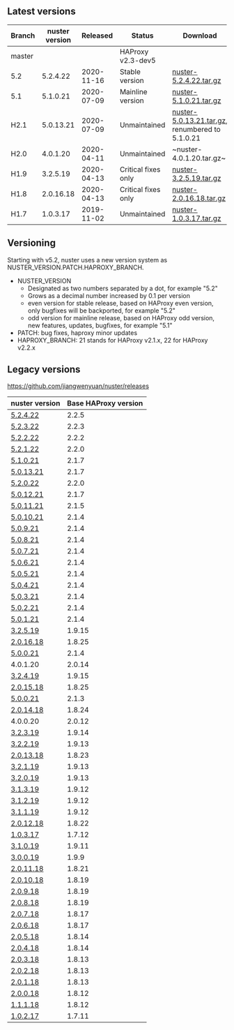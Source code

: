 
## Latest versions

Branch | nuster version | Released   | Status              | Download
------ | -------------- | --------   | ------              | --------
master |                |            | HAProxy v2.3-dev5   |
5.2    | 5.2.4.22       | 2020-11-16 | Stable version      | [nuster-5.2.4.22.tar.gz][6]
5.1    | 5.1.0.21       | 2020-07-09 | Mainline version    | [nuster-5.1.0.21.tar.gz][5]
H2.1   | 5.0.13.21      | 2020-07-09 | Unmaintained        | [nuster-5.0.13.21.tar.gz][4], renumbered to 5.1.0.21
H2.0   | 4.0.1.20       | 2020-04-11 | Unmaintained        | ~nuster-4.0.1.20.tar.gz~
H1.9   | 3.2.5.19       | 2020-04-13 | Critical fixes only | [nuster-3.2.5.19.tar.gz][3]
H1.8   | 2.0.16.18      | 2020-04-13 | Critical fixes only | [nuster-2.0.16.18.tar.gz][2]
H1.7   | 1.0.3.17       | 2019-11-02 | Unmaintained        | [nuster-1.0.3.17.tar.gz][1]

[6]:https://github.com/jiangwenyuan/nuster/releases/download/v5.2.4.22/nuster-5.2.4.22.tar.gz
[5]:https://github.com/jiangwenyuan/nuster/releases/download/v5.1.0.21/nuster-5.1.0.21.tar.gz
[4]:https://github.com/jiangwenyuan/nuster/releases/download/v5.0.13.21/nuster-5.0.13.21.tar.gz
[3]:https://github.com/jiangwenyuan/nuster/releases/download/v3.2.5.19/nuster-3.2.5.19.tar.gz
[2]:https://github.com/jiangwenyuan/nuster/releases/download/v2.0.16.18/nuster-2.0.16.18.tar.gz
[1]:https://github.com/jiangwenyuan/nuster/releases/download/v1.0.3.17/nuster-1.0.3.17.tar.gz

## Versioning

Starting with v5.2, nuster uses a new version system as NUSTER_VERSION.PATCH.HAPROXY_BRANCH.

* NUSTER_VERSION
  * Designated as two numbers separated by a dot, for example "5.2"
  * Grows as a decimal number increased by 0.1 per version
  * even version for stable release, based on HAProxy even version, only bugfixes will be backported, for example "5.2"
  * odd version for mainline release, based on HAProxy odd version, new features, updates, bugfixes, for example "5.1"
* PATCH: bug fixes, haproxy minor updates
* HAPROXY_BRANCH: 21 stands for HAProxy v2.1.x, 22 for HAProxy v2.2.x

## Legacy versions

https://github.com/jiangwenyuan/nuster/releases

| nuster version                                                              | Base HAProxy version
| --------------                                                              | ---------------
| [5.2.4.22](https://github.com/jiangwenyuan/nuster/releases/tag/v5.2.4.22)   | 2.2.5
| [5.2.3.22](https://github.com/jiangwenyuan/nuster/releases/tag/v5.2.3.22)   | 2.2.3
| [5.2.2.22](https://github.com/jiangwenyuan/nuster/releases/tag/v5.2.2.22)   | 2.2.2
| [5.2.1.22](https://github.com/jiangwenyuan/nuster/releases/tag/v5.2.1.22)   | 2.2.0
| [5.1.0.21](https://github.com/jiangwenyuan/nuster/releases/tag/v5.1.0.21)   | 2.1.7
| [5.0.13.21](https://github.com/jiangwenyuan/nuster/releases/tag/v5.0.13.21) | 2.1.7
| [5.2.0.22](https://github.com/jiangwenyuan/nuster/releases/tag/v5.2.0.22)   | 2.2.0
| [5.0.12.21](https://github.com/jiangwenyuan/nuster/releases/tag/v5.0.12.21) | 2.1.7
| [5.0.11.21](https://github.com/jiangwenyuan/nuster/releases/tag/v5.0.11.21) | 2.1.5
| [5.0.10.21](https://github.com/jiangwenyuan/nuster/releases/tag/v5.0.10.21) | 2.1.4
| [5.0.9.21](https://github.com/jiangwenyuan/nuster/releases/tag/v5.0.9.21)   | 2.1.4
| [5.0.8.21](https://github.com/jiangwenyuan/nuster/releases/tag/v5.0.8.21)   | 2.1.4
| [5.0.7.21](https://github.com/jiangwenyuan/nuster/releases/tag/v5.0.7.21)   | 2.1.4
| [5.0.6.21](https://github.com/jiangwenyuan/nuster/releases/tag/v5.0.6.21)   | 2.1.4
| [5.0.5.21](https://github.com/jiangwenyuan/nuster/releases/tag/v5.0.5.21)   | 2.1.4
| [5.0.4.21](https://github.com/jiangwenyuan/nuster/releases/tag/v5.0.4.21)   | 2.1.4
| [5.0.3.21](https://github.com/jiangwenyuan/nuster/releases/tag/v5.0.3.21)   | 2.1.4
| [5.0.2.21](https://github.com/jiangwenyuan/nuster/releases/tag/v5.0.2.21)   | 2.1.4
| [5.0.1.21](https://github.com/jiangwenyuan/nuster/releases/tag/v5.0.1.21)   | 2.1.4
| [3.2.5.19](https://github.com/jiangwenyuan/nuster/releases/tag/v3.2.5.19)   | 1.9.15
| [2.0.16.18](https://github.com/jiangwenyuan/nuster/releases/tag/v2.0.16.18) | 1.8.25
| [5.0.0.21](https://github.com/jiangwenyuan/nuster/releases/tag/v5.0.0.21)   | 2.1.4
|  4.0.1.20                                                                   | 2.0.14
| [3.2.4.19](https://github.com/jiangwenyuan/nuster/releases/tag/v3.2.4.19)   | 1.9.15
| [2.0.15.18](https://github.com/jiangwenyuan/nuster/releases/tag/v2.0.15.18) | 1.8.25
| [5.0.0.21](https://github.com/jiangwenyuan/nuster/releases/tag/v5.0.0.21)   | 2.1.3
| [2.0.14.18](https://github.com/jiangwenyuan/nuster/releases/tag/v2.0.14.18) | 1.8.24
|  4.0.0.20                                                                   | 2.0.12
| [3.2.3.19](https://github.com/jiangwenyuan/nuster/releases/tag/v3.2.3.19)   | 1.9.14
| [3.2.2.19](https://github.com/jiangwenyuan/nuster/releases/tag/v3.2.2.19)   | 1.9.13
| [2.0.13.18](https://github.com/jiangwenyuan/nuster/releases/tag/v2.0.13.18) | 1.8.23
| [3.2.1.19](https://github.com/jiangwenyuan/nuster/releases/tag/v3.2.1.19)   | 1.9.13
| [3.2.0.19](https://github.com/jiangwenyuan/nuster/releases/tag/v3.2.0.19)   | 1.9.13
| [3.1.3.19](https://github.com/jiangwenyuan/nuster/releases/tag/v3.1.3.19)   | 1.9.12
| [3.1.2.19](https://github.com/jiangwenyuan/nuster/releases/tag/v3.1.2.19)   | 1.9.12
| [3.1.1.19](https://github.com/jiangwenyuan/nuster/releases/tag/v3.1.1.19)   | 1.9.12
| [2.0.12.18](https://github.com/jiangwenyuan/nuster/releases/tag/v2.0.12.18) | 1.8.22
| [1.0.3.17](https://github.com/jiangwenyuan/nuster/releases/tag/v1.0.3.17)   | 1.7.12
| [3.1.0.19](https://github.com/jiangwenyuan/nuster/releases/tag/v3.1.0.19)   | 1.9.11
| [3.0.0.19](https://github.com/jiangwenyuan/nuster/releases/tag/v3.0.0.19)   | 1.9.9
| [2.0.11.18](https://github.com/jiangwenyuan/nuster/releases/tag/v2.0.11.18) | 1.8.21
| [2.0.10.18](https://github.com/jiangwenyuan/nuster/releases/tag/v2.0.10.18) | 1.8.19
| [2.0.9.18](https://github.com/jiangwenyuan/nuster/releases/tag/v2.0.9.18)   | 1.8.19
| [2.0.8.18](https://github.com/jiangwenyuan/nuster/releases/tag/v2.0.8.18)   | 1.8.19
| [2.0.7.18](https://github.com/jiangwenyuan/nuster/releases/tag/v2.0.7.18)   | 1.8.17
| [2.0.6.18](https://github.com/jiangwenyuan/nuster/releases/tag/v2.0.6.18)   | 1.8.17
| [2.0.5.18](https://github.com/jiangwenyuan/nuster/releases/tag/v2.0.5.18)   | 1.8.14
| [2.0.4.18](https://github.com/jiangwenyuan/nuster/releases/tag/v2.0.4.18)   | 1.8.14
| [2.0.3.18](https://github.com/jiangwenyuan/nuster/releases/tag/v2.0.3.18)   | 1.8.13
| [2.0.2.18](https://github.com/jiangwenyuan/nuster/releases/tag/v2.0.2.18)   | 1.8.13
| [2.0.1.18](https://github.com/jiangwenyuan/nuster/releases/tag/v2.0.1.18)   | 1.8.13
| [2.0.0.18](https://github.com/jiangwenyuan/nuster/releases/tag/v2.0.0.18)   | 1.8.12
| [1.1.1.18](https://github.com/jiangwenyuan/nuster/releases/tag/v1.1.1.18)   | 1.8.12
| [1.0.2.17](https://github.com/jiangwenyuan/nuster/releases/tag/v1.0.2.17)   | 1.7.11
